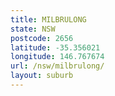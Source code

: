 ```yaml
---
title: MILBRULONG
state: NSW
postcode: 2656
latitude: -35.356021
longitude: 146.767674
url: /nsw/milbrulong/
layout: suburb
---
```

